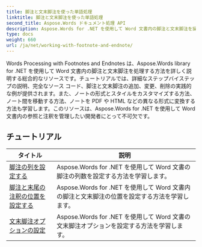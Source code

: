 ```yaml
---
title: 脚注と文末脚注を使った単語処理
linktitle: 脚注と文末脚注を使った単語処理
second_title: Aspose.Words ドキュメント処理 API
description: Aspose.Words for .NET を使用して Word 文書内の脚注と文末脚注を操作する方法を学びます。詳細なチュートリアルと実用的な例。
type: docs
weight: 660
url: /ja/net/working-with-footnote-and-endnote/
---
```

Words Processing with Footnotes and Endnotes は、Aspose.Words library for .NET を使用して Word 文書内の脚注と文末脚注を処理する方法を詳しく説明する総合的なリソースです。チュートリアルでは、詳細なステップバイステップの説明、完全なソース コード、脚注と文末脚注の追加、変更、削除の実践的な例が提供されます。また、ノートの形式とスタイルをカスタマイズする方法、ノート間を移動する方法、ノートを PDF や HTML などの異なる形式に変換する方法も学習します。このリソースは、Aspose.Words for .NET を使用して Word 文書内の参照と注釈を管理したい開発者にとって不可欠です。

 ## チュートリアル
| タイトル | 説明 |
| --- | --- |
| [脚注の列を設定する](./set-foot-note-columns/) | Aspose.Words for .NET を使用して Word 文書の脚注の列数を設定する方法を学習します。 |
| [脚注と末尾の注釈の位置を設定する](./set-footnote-and-end-note-position/) | Aspose.Words for .NET を使用して Word 文書内の脚注と文末脚注の位置を設定する方法を学習します。 |
| [文末脚注オプションの設定](./set-endnote-options/) | Aspose.Words for .NET を使用して Word 文書の文末脚注オプションを設定する方法を学習します。 |